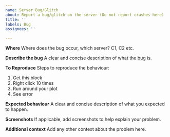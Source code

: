 ```yaml
---
name: Server Bug/Glitch
about: Report a bug/glitch on the server (Do not report crashes here)
title: ''
labels: Bug
assignees: ''

---
```


**Where**
Where does the bug occur, which server? C1, C2 etc.

**Describe the bug**
A clear and concise description of what the bug is.

**To Reproduce**
Steps to reproduce the behaviour:
1. Get this block
2. Right click 10 times
3. Run around your plot
4. See error

**Expected behaviour**
A clear and concise description of what you expected to happen.

**Screenshots**
If applicable, add screenshots to help explain your problem.



**Additional context**
Add any other context about the problem here.
